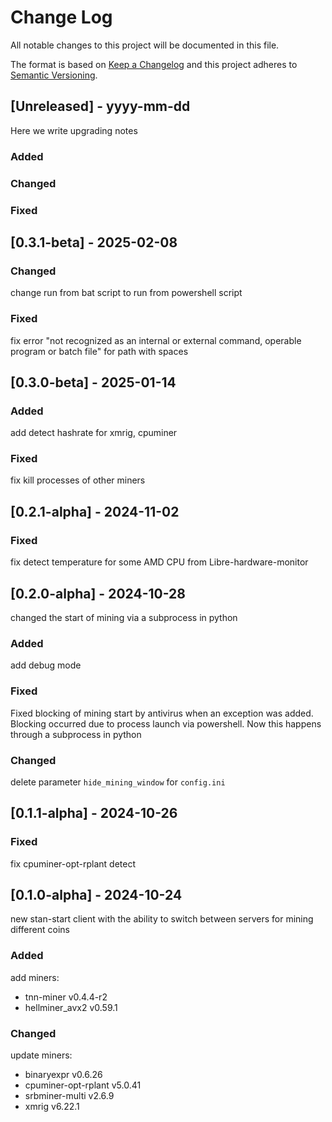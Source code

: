 # Change Log
All notable changes to this project will be documented in this file.
 
The format is based on [Keep a Changelog](http://keepachangelog.com/)
and this project adheres to [Semantic Versioning](http://semver.org/).
 
## [Unreleased] - yyyy-mm-dd
 
Here we write upgrading notes 
 
### Added
 
### Changed
 
### Fixed

## [0.3.1-beta] - 2025-02-08

### Changed
 
change run from bat script to run from powershell script

### Fixed

fix error "not recognized as an internal or external command,
operable program or batch file" for path with spaces

## [0.3.0-beta] - 2025-01-14

### Added

add detect hashrate for xmrig, cpuminer

### Fixed

fix kill processes of other miners

## [0.2.1-alpha] - 2024-11-02

### Fixed

fix detect temperature for some AMD CPU from Libre-hardware-monitor

## [0.2.0-alpha] - 2024-10-28

changed the start of mining via a subprocess in python

### Added

add debug mode

### Fixed

Fixed blocking of mining start by antivirus when an exception was added. Blocking occurred due to process launch via powershell. Now this happens through a subprocess in python

### Changed

delete parameter `hide_mining_window` for `config.ini`

## [0.1.1-alpha] - 2024-10-26
 
### Fixed

fix cpuminer-opt-rplant detect

## [0.1.0-alpha] - 2024-10-24
  
new stan-start client with the ability to switch between servers for mining different coins
 
### Added
 
 add miners:

- tnn-miner v0.4.4-r2 
- hellminer_avx2 v0.59.1

### Changed
  
update miners:

- binaryexpr v0.6.26
- cpuminer-opt-rplant v5.0.41
- srbminer-multi v2.6.9
- xmrig v6.22.1

 
